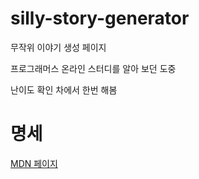 # silly-story-generator

무작위 이야기 생성 페이지

프로그래머스 온라인 스터디를 알아 보던 도중

난이도 확인 차에서 한번 해봄 

# 명세

[MDN 페이지]( https://developer.mozilla.org/ko/docs/Learn/JavaScript/First_steps/Silly_story_generator)

